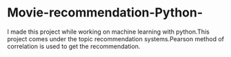 # Movie-recommendation-Python-
I made this project while working on machine learning with python.This project comes under the topic recommendation systems.Pearson method of correlation is used to get the recommendation.

